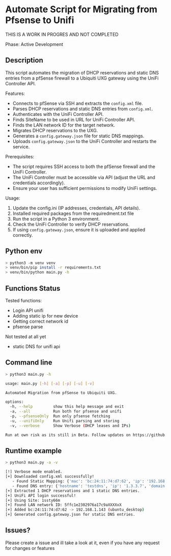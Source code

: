 # Automate Script for Migrating from Pfsense to Unifi

THIS IS A WORK IN PROGRES AND NOT COMPLETED   

Phase: Active Development

## Description

This script automates the migration of DHCP reservations and static DNS entries from a pfSense 
firewall to a Ubiquiti UXG gateway using the UniFi Controller API.

Features:
- Connects to pfSense via SSH and extracts the `config.xml` file.
- Parses DHCP reservations and static DNS entries from `config.xml`.
- Authenticates with the UniFi Controller API.
- Finds SiteName to be used in URL for UniFi Controller API.
- Finds the LAN network ID for the target network.
- Migrates DHCP reservations to the UXG.
- Generates a `config.gateway.json` file for static DNS mappings.
- Uploads `config.gateway.json` to the UniFi Controller and restarts the service.

Prerequisites:
- The script requires SSH access to both the pfSense firewall and the UniFi Controller.
- The UniFi Controller must be accessible via API (adjust the URL and credentials accordingly).
- Ensure your user has sufficient permissions to modify UniFi settings.

Usage:
1. Update the config.ini (IP addresses, credentials, API details).
2. Installed required packages from the requiredment.txt file
3. Run the script in a Python 3 environment.
4. Check the UniFi Controller to verify DHCP reservations.
5. If using `config.gateway.json`, ensure it is uploaded and applied correctly.

## Python env

```bash
> python3 -m venv venv
> venv/bin/pip install -r requirements.txt
> venv/bin/python main.py -h
```

## Functions Status

Tested functions:
- Login API unifi
- Adding static ip for new device
- Getting correct network id
- pfsense parse

Not tested at all yet
- static DNS for unifi api


## Command line
```bash
> python3 main.py -h

usage: main.py [-h] [-a] [-p] [-u] [-v]

Automated Migration from pfSense to Ubiquiti UXG.

options:
  -h, --help         show this help message and exit
  -a, --all          Run both for pfsense and unifi
  -p, --pfsenseOnly  Run only pfsense fetching
  -u, --unifiOnly    Run Unifi parsing and storing
  -v, --verbose      Show Verbose (DHCP leases and IPs)

Run at own risk as its still in Beta. Follow updates on https://github.com/unk1nd/pfsense2unifi
```

## Runtime example

```bash
> python3 main.py -a -v

[!] Verbose mode enabled.
[+] Downloaded config.xml successfully!
   - Found Static Mapping: {'mac': 'bc:24:11:74:d7:62', 'ip': '192.168.1.143', 'hostname': 'ubuntu_desktop'}
   - Found DNS entry: {'hostname': 'testdns', 'ip': '1.3.3.7', 'domain': 'bendiksens.net'}
[+] Extracted 1 DHCP reservations and 1 static DNS entries.
[+] UniFi API login successful!
[+] Using Site: 1ssty66m
[+] Found LAN network ID: 5ffc1e2302976a17c9aXXXXxX
[+] Added bc:24:11:74:d7:62 -> 192.168.1.143 (ubuntu_desktop)
[+] Generated config.gateway.json for static DNS entries.
```

## Issues?

Please create a issue and ill take a look at it, even if you have any request for changes or features
